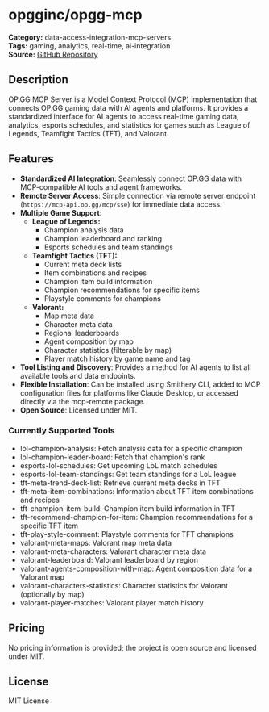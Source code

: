 # opgginc/opgg-mcp

**Category:** data-access-integration-mcp-servers  
**Tags:** gaming, analytics, real-time, ai-integration  
**Source:** [GitHub Repository](https://github.com/opgginc/opgg-mcp)

## Description
OP.GG MCP Server is a Model Context Protocol (MCP) implementation that connects OP.GG gaming data with AI agents and platforms. It provides a standardized interface for AI agents to access real-time gaming data, analytics, esports schedules, and statistics for games such as League of Legends, Teamfight Tactics (TFT), and Valorant.

## Features
- **Standardized AI Integration**: Seamlessly connect OP.GG data with MCP-compatible AI tools and agent frameworks.
- **Remote Server Access**: Simple connection via remote server endpoint (`https://mcp-api.op.gg/mcp/sse`) for immediate data access.
- **Multiple Game Support**: 
  - **League of Legends:**
    - Champion analysis data
    - Champion leaderboard and ranking
    - Esports schedules and team standings
  - **Teamfight Tactics (TFT):**
    - Current meta deck lists
    - Item combinations and recipes
    - Champion item build information
    - Champion recommendations for specific items
    - Playstyle comments for champions
  - **Valorant:**
    - Map meta data
    - Character meta data
    - Regional leaderboards
    - Agent composition by map
    - Character statistics (filterable by map)
    - Player match history by game name and tag
- **Tool Listing and Discovery**: Provides a method for AI agents to list all available tools and data endpoints.
- **Flexible Installation**: Can be installed using Smithery CLI, added to MCP configuration files for platforms like Claude Desktop, or accessed directly via the mcp-remote package.
- **Open Source**: Licensed under MIT.

### Currently Supported Tools
- lol-champion-analysis: Fetch analysis data for a specific champion
- lol-champion-leader-board: Fetch that champion's rank
- esports-lol-schedules: Get upcoming LoL match schedules
- esports-lol-team-standings: Get team standings for a LoL league
- tft-meta-trend-deck-list: Retrieve current meta decks in TFT
- tft-meta-item-combinations: Information about TFT item combinations and recipes
- tft-champion-item-build: Champion item build information in TFT
- tft-recommend-champion-for-item: Champion recommendations for a specific TFT item
- tft-play-style-comment: Playstyle comments for TFT champions
- valorant-meta-maps: Valorant map meta data
- valorant-meta-characters: Valorant character meta data
- valorant-leaderboard: Valorant leaderboard by region
- valorant-agents-composition-with-map: Agent composition data for a Valorant map
- valorant-characters-statistics: Character statistics for Valorant (optionally by map)
- valorant-player-matches: Valorant player match history

## Pricing
No pricing information is provided; the project is open source and licensed under MIT.

## License
MIT License